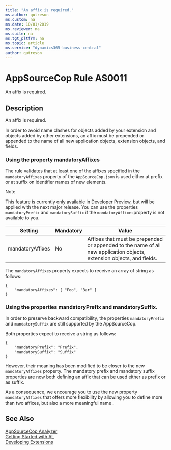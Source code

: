 ```yaml
---
title: "An affix is required."
ms.author: qutreson
ms.custom: na
ms.date: 10/01/2019
ms.reviewer: na
ms.suite: na
ms.tgt_pltfrm: na
ms.topic: article
ms.service: "dynamics365-business-central"
author: qutreson
---
```

[//]: # (START>DO_NOT_EDIT)
[//]: # (IMPORTANT:Do not edit any of the content between here and the END>DO_NOT_EDIT.)
[//]: # (Any modifications should be made in the .xml or .resx files in the ModernDev repo.)
# AppSourceCop Rule AS0011
An affix is required.  

## Description
An affix is required.

[//]: # (IMPORTANT: END>DO_NOT_EDIT)

In order to avoid name clashes for objects added by your extension and objects added by other extensions, an affix must be prepended or appended to the name of all new application objects, extension objects, and fields.

### Using the property mandatoryAffixes

The rule validates that at least one of the affixes specified in the ```mandatoryAffixes``` property of the ```AppSourceCop.json``` is used either at prefix or at suffix on identifier names of new elements. 

> [!NOTE]  
> This feature is currently only available in Developer Preview, but will be applied with the next major release. You can use the properties `mandatoryPrefix` and `mandatorySuffix` if the `mandatoryAffixes`property is not available to you.

|Setting|Mandatory|Value|
|-------|---------|-----|
|mandatoryAffixes|No|Affixes that must be prepended or appended to the name of all new application objects, extension objects, and fields.|

The ```mandatoryAffixes``` property expects to receive an array of string as follows:

```
{
    "mandatoryAffixes": [ "Foo", "Bar" ]
}
```

### Using the properties mandatoryPrefix and mandatorySuffix.

In order to preserve backward compatibility, the properties ```mandatoryPrefix``` and ```mandatorySuffix``` are still supported by the AppSourceCop.

Both properties expect to receive a string as follows:
```
{
    "mandatoryPrefix": "Prefix",
    "mandatorySuffix": "Suffix"
}
```

However, their meaning has been modified to be closer to the new ```mandatoryAffixes``` property. The mandatory prefix and mandatory suffix properties are now both defining an affix that can be used either as prefix or as suffix.

As a consequence, we encourage you to use the new property ```mandatoryAffixes``` that offers more flexibility by allowing you to define more than two affixes, but also a more meaningful name .

## See Also  
[AppSourceCop Analyzer](appsourcecop.md)  
[Getting Started with AL](../devenv-get-started.md)  
[Developing Extensions](../devenv-dev-overview.md)  